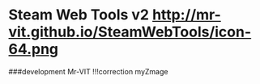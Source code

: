 Steam Web Tools v2 
http://mr-vit.github.io/SteamWebTools/icon-64.png
=
###development Mr-VIT
!!!correction myZmage
